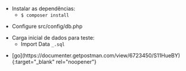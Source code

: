 <ul>
  <li>Instalar as dependências: 
     <ul>
        <li><code>$ composer install</code>
     </ul>
</ul>
     
<ul> 
  <li>Configure src/config/db.php
</ul>
 
<ul> 
  <li>Carga inicial de dados para teste:
     <ul>
        <li>Import Data <code>_.sql</code>
     </ul>
</ul>
 
<ul>     
  <li>[go](https://documenter.getpostman.com/view/6723450/S11HueBY){:target="_blank" rel="noopener"}
</ul>